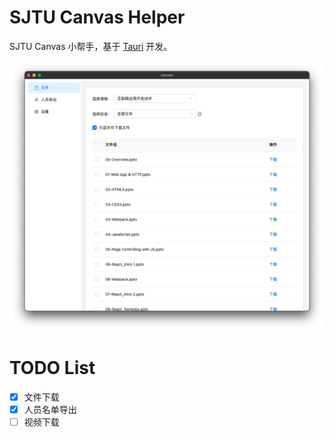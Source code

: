 # SJTU Canvas Helper

SJTU Canvas 小帮手，基于 [Tauri](https://tauri.app/) 开发。

![](overview.png)

# TODO List

+ [x] 文件下载
+ [x] 人员名单导出
+ [ ] 视频下载

